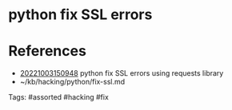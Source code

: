 # python fix SSL errors

# References
- [20221003150948](/zet/20221003150948/README.md) python fix SSL errors using requests library
- ~/kb/hacking/python/fix-ssl.md

Tags:
    #assorted #hacking #fix
